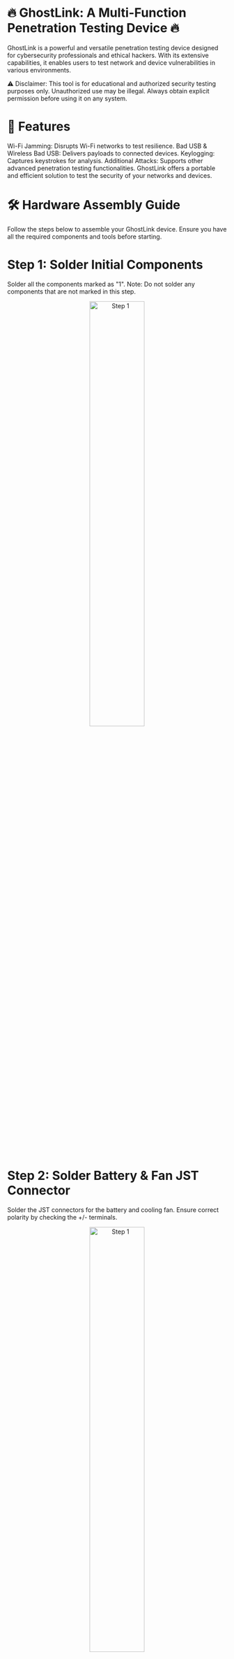 # 🔥 GhostLink: A Multi-Function Penetration Testing Device 🔥


GhostLink is a powerful and versatile penetration testing device designed for cybersecurity professionals and ethical hackers. With its extensive capabilities, it enables users to test network and device vulnerabilities in various environments.

⚠️ Disclaimer: This tool is for educational and authorized security testing purposes only. Unauthorized use may be illegal. Always obtain explicit permission before using it on any system.

# 🚀 Features
Wi-Fi Jamming: Disrupts Wi-Fi networks to test resilience.
Bad USB & Wireless Bad USB: Delivers payloads to connected devices.
Keylogging: Captures keystrokes for analysis.
Additional Attacks: Supports other advanced penetration testing functionalities.
GhostLink offers a portable and efficient solution to test the security of your networks and devices.

# 🛠️ Hardware Assembly Guide
Follow the steps below to assemble your GhostLink device. Ensure you have all the required components and tools before starting.

# Step 1: Solder Initial Components
Solder all the components marked as "1".
Note: Do not solder any components that are not marked in this step.

<p align="center">
    <img src="https://github.com/user-attachments/assets/645be71c-a832-4704-87f2-711e7fa35836" width="50%" alt="Step 1">
</p>

# Step 2: Solder Battery & Fan JST Connector
Solder the JST connectors for the battery and cooling fan.
Ensure correct polarity by checking the +/- terminals.

<p align="center">
    <img src="https://github.com/user-attachments/assets/28d79d8c-075a-4bc1-a4b1-cb271e0158fe" width="50%" alt="Step 1">
</p>

# Step 3: Solder the Female USB-A Port
Carefully solder the female USB-A port to the board.

<p align="center">
    <img src="https://github.com/user-attachments/assets/0fb431ec-4afe-4aba-9706-dbb8ea903bf5" width="50%" alt="Step 1">
</p>

# Step 4: Attach the Cooling Fan
Screw down the cooling fan with the screw head facing the front side of the PCB.
<p align="center">
    <img src="https://github.com/user-attachments/assets/5ee87e2a-4c50-480b-858c-c92303115af4" width="50%" alt="Step 1">
</p>

# Step 5: Solder Final Components
Complete the assembly by soldering all the components marked as "last".

<p align="center">
    <img src="https://github.com/user-attachments/assets/12c0244f-abab-49b2-a71c-0005ab612699" width="50%" alt="Step 1">
</p>
# Step 6: connecting the external antenna to esp8266
First cut the internal antenna connections
<p align="center">
    <img src="https://github.com/user-attachments/assets/c88e7b7e-642b-410e-aa22-7f01c34fdec2" width="50%" alt="Step 1">
</p>
Connect the GND to GND and the core to the core marked point
<p align="center">
    <img src="https://github.com/user-attachments/assets/a4aa612b-f8b8-4c10-b9ba-4b6dd8020a19" width="50%" alt="Step 1">
</p>
<p align="center">
    <img src="https://github.com/user-attachments/assets/7e1591b8-ef5e-47e6-8dbb-c4c97fc33761" width="50%" alt="Step 1">
</p>

# 🛡️ Legal Notice
GhostLink is intended only for ethical hacking and authorized penetration testing. Misuse of this device is strictly prohibited.

